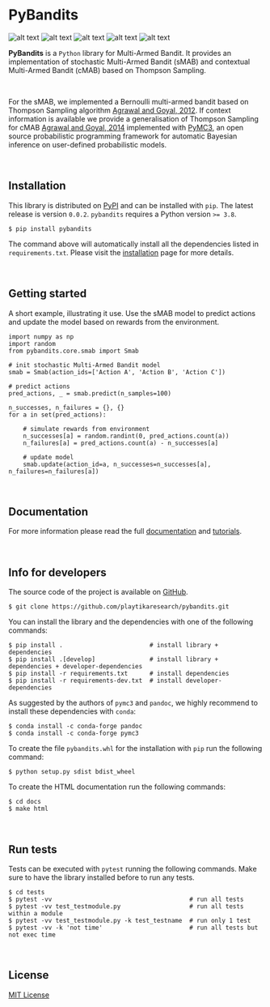 [comment]: <> (Modify also docs/installation.rst if change the README.md)
[comment]: <> (Modify also LICENSE.rst if change the README.md)

PyBandits
=========

[comment]: <> (Modify also docs/badges.rst if changing the badges)
![alt text](https://img.shields.io/badge/build-passing-brightgreen)
![alt text](https://img.shields.io/badge/docs-passing-brightgreen)
![alt text](https://img.shields.io/badge/coverage-82%25-green)
![alt text](https://img.shields.io/badge/version-0.0.2-blue)
![alt text](https://img.shields.io/badge/license-MIT-blue)

**PyBandits**  is a ``Python`` library for Multi-Armed Bandit. It provides an implementation of stochastic Multi-Armed Bandit (sMAB) and contextual Multi-Armed Bandit (cMAB) based on Thompson Sampling.

<br/>

For the sMAB, we implemented a Bernoulli multi-armed bandit based on Thompson Sampling algorithm [Agrawal and Goyal, 2012](http://proceedings.mlr.press/v23/agrawal12/agrawal12.pdf). If context information is available we provide a generalisation of Thompson Sampling for cMAB [Agrawal and Goyal, 2014](https://arxiv.org/pdf/1209.3352.pdf) implemented with [PyMC3](https://peerj.com/articles/cs-55/), an open source probabilistic programming framework  for automatic Bayesian inference on user-defined probabilistic models.


[comment]: <> (Paper)
[comment]: <> (-----)
[comment]: <> (Our paper is available [here: add link])

<br/>


Installation
------------

This library is distributed on [PyPI](https://pypi.org/project/pybandits/) and can be installed with ``pip``.
The latest release is version ``0.0.2``. ``pybandits`` requires a Python version ``>= 3.8``.

~~~~~~~~~~~~~~~~~~~~~~~~~~~~~~~~~~~~~~~~~~~~~~~~~~~~~~~~~~~~~~~~~~~~~~~~~~~~~~~~~~~~~~~~~~~~~~~~~~~~~~~~~~~~~~~~~~~~~~~~
$ pip install pybandits
~~~~~~~~~~~~~~~~~~~~~~~~~~~~~~~~~~~~~~~~~~~~~~~~~~~~~~~~~~~~~~~~~~~~~~~~~~~~~~~~~~~~~~~~~~~~~~~~~~~~~~~~~~~~~~~~~~~~~~~~

The command above will automatically install all the dependencies listed in ``requirements.txt``. Please visit the
[installation](https://playtikaresearch.github.io/pybandits/installation.html)
page for more details.

<br/>


Getting started
---------------

A short example, illustrating it use. Use the sMAB model to predict actions and update the model based on rewards from the environment.

~~~~~~~~~~~~~~~~~~~~~~~~~~~~~~~~~~~~~~~~~~~~~~~~~~~~~~~~~~~~~~~~~~~~~~~~~~~~~~~~~~~~~~~~~~~~~~~~~~~
import numpy as np
import random
from pybandits.core.smab import Smab

# init stochastic Multi-Armed Bandit model
smab = Smab(action_ids=['Action A', 'Action B', 'Action C'])

# predict actions
pred_actions, _ = smab.predict(n_samples=100)

n_successes, n_failures = {}, {}
for a in set(pred_actions):

    # simulate rewards from environment
    n_successes[a] = random.randint(0, pred_actions.count(a))
    n_failures[a] = pred_actions.count(a) - n_successes[a]

    # update model
    smab.update(action_id=a, n_successes=n_successes[a], n_failures=n_failures[a])
~~~~~~~~~~~~~~~~~~~~~~~~~~~~~~~~~~~~~~~~~~~~~~~~~~~~~~~~~~~~~~~~~~~~~~~~~~~~~~~~~~~~~~~~~~~~~~~~~~~

<br/>

Documentation
-------------
For more information please read the full
[documentation](https://playtikaresearch.github.io/pybandits/pybandits.html)
and
[tutorials](https://playtikaresearch.github.io/pybandits/tutorials.html).

<br/>

Info for developers
-------------------

The source code of the project is available on [GitHub](https://github.com/playtikaresearch/pybandits).

~~~~~~~~~~~~~~~~~~~~~~~~~~~~~~~~~~~~~~~~~~~~~~~~~~~~~~~~~~~~~
$ git clone https://github.com/playtikaresearch/pybandits.git
~~~~~~~~~~~~~~~~~~~~~~~~~~~~~~~~~~~~~~~~~~~~~~~~~~~~~~~~~~~~~

You can install the library and the dependencies with one of the following commands:

~~~~~~~~~~~~~~~~~~~~~~~~~~~~~~~~~~~~~~~~~~~~~~~~~~~~~~~~~~~~~~~~~~~~~~~~~~~~~~~~~~~~~~~~~~~~~~~~
$ pip install .                        # install library + dependencies
$ pip install .[develop]               # install library + dependencies + developer-dependencies
$ pip install -r requirements.txt      # install dependencies
$ pip install -r requirements-dev.txt  # install developer-dependencies
~~~~~~~~~~~~~~~~~~~~~~~~~~~~~~~~~~~~~~~~~~~~~~~~~~~~~~~~~~~~~~~~~~~~~~~~~~~~~~~~~~~~~~~~~~~~~~~~

As suggested by the authors of ``pymc3`` and ``pandoc``, we highly recommend to install these dependencies with
``conda``:

~~~~~~~~~~~~~~~~~~~~~~~~~~~~~~~~~~~~~
$ conda install -c conda-forge pandoc
$ conda install -c conda-forge pymc3
~~~~~~~~~~~~~~~~~~~~~~~~~~~~~~~~~~~~~

To create the file ``pybandits.whl`` for the installation with ``pip`` run the following command:

~~~~~~~~~~~~~~~~~~~~~~~~~~~~~~~~~~~
$ python setup.py sdist bdist_wheel
~~~~~~~~~~~~~~~~~~~~~~~~~~~~~~~~~~~

To create the HTML documentation run the following commands:

~~~~~~~~~~~
$ cd docs
$ make html
~~~~~~~~~~~

<br/>

Run tests
---------

Tests can be executed with ``pytest`` running the following commands. Make sure to have the library installed before to
run any tests.

~~~~~~~~~~~~~~~~~~~~~~~~~~~~~~~~~~~~~~~~~~~~~~~~~~~~~~~~~~~~~~~~~~~~~~~~~~~~~~~~~~~
$ cd tests
$ pytest -vv                                      # run all tests
$ pytest -vv test_testmodule.py                   # run all tests within a module
$ pytest -vv test_testmodule.py -k test_testname  # run only 1 test
$ pytest -vv -k 'not time'                        # run all tests but not exec time
~~~~~~~~~~~~~~~~~~~~~~~~~~~~~~~~~~~~~~~~~~~~~~~~~~~~~~~~~~~~~~~~~~~~~~~~~~~~~~~~~~~

<br/>

License
-------

[MIT License](LICENSE)
